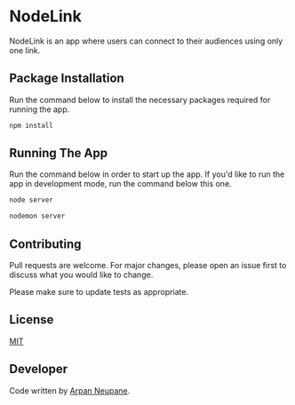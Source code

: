 # NodeLink

NodeLink is an app where users can connect to their audiences using only one link.

## Package Installation

Run the command below to install the necessary packages required for running the app.

```bash
npm install
```

## Running The App

Run the command below in order to start up the app. If you'd like to run the app in development mode, run the command below this one.

```bash
node server
```
```bash
nodemon server
```

## Contributing
Pull requests are welcome. For major changes, please open an issue first to discuss what you would like to change.

Please make sure to update tests as appropriate.

## License
[MIT](https://choosealicense.com/licenses/mit/)

## Developer
Code written by [Arpan Neupane](https://arpanneupane.com).